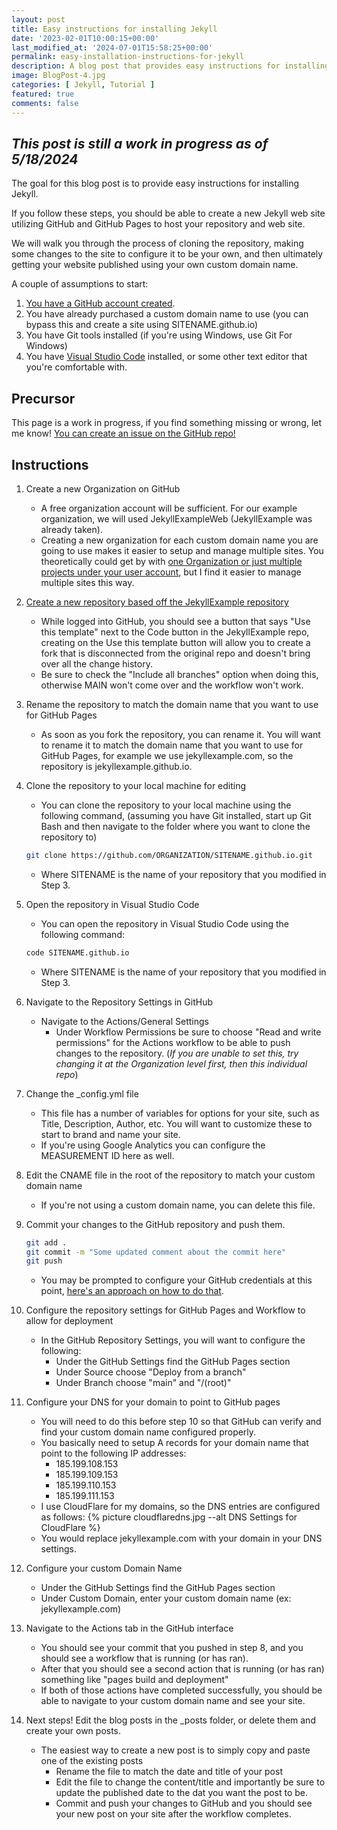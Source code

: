 ```yaml
---
layout: post
title: Easy instructions for installing Jekyll 
date: '2023-02-01T10:00:15+00:00'
last_modified_at: '2024-07-01T15:58:25+00:00'
permalink: easy-installation-instructions-for-jekyll
description: A blog post that provides easy instructions for installing Jekyll.
image: BlogPost-4.jpg
categories: [ Jekyll, Tutorial ]
featured: true
comments: false 
---
```

## *This post is still a work in progress as of 5/18/2024*

The goal for this blog post is to provide easy instructions for installing Jekyll. 

If you follow these steps, you should be able to create a new Jekyll web site utilizing GitHub and GitHub Pages to host your repository and web site.

We will walk you through the process of cloning the repository, making some changes to the site to configure it to be your own, and then ultimately getting your website published using your own custom domain name. 

A couple of assumptions to start:
1. [You have a GitHub account created](https://github.com/signup).
2. You have already purchased a custom domain name to use (you can bypass this and create a site using SITENAME.github.io)
3. You have Git tools installed (if you're using Windows, use Git For Windows)
4. You have [Visual Studio Code](https://code.visualstudio.com/) installed, or some other text editor that you're comfortable with.

## Precursor
This page is a work in progress, if you find something missing or wrong, let me know! [You can create an issue on the GitHub repo!](https://github.com/ChrisHammond/jekyllexample.github.io/issues)

## Instructions

1. Create a new Organization on GitHub  
    - A free organization account will be sufficient. For our example organization, we will used JekyllExampleWeb (JekyllExample was already taken).  
    - Creating a new organization for each custom domain name you are going to use makes it easier to setup and manage multiple sites. You theoretically could get by with [one Organization or just multiple projects under your user account](https://docs.github.com/en/pages/getting-started-with-github-pages/about-github-pages#types-of-github-pages-sites), but I find it easier to manage multiple sites this way.
2. [Create a new repository based off the JekyllExample repository](https://github.com/ChrisHammond/jekyllexample.github.io/generate)  
    - While logged into GitHub, you should see a button that says "Use this template" next to the Code button in the JekyllExample repo, creating on the Use this template button will allow you to create a fork that is disconnected from the original repo and doesn't bring over all the change history.
    - Be sure to check the "Include all branches" option when doing this, otherwise MAIN won't come over and the workflow won't work.
3. Rename the repository to match the domain name that you want to use for GitHub Pages  
    - As soon as you fork the repository, you can rename it. You will want to rename it to match the domain name that you want to use for GitHub Pages, for example we use jekyllexample.com, so the repository is jekyllexample.github.io. 
4. Clone the repository to your local machine for editing  
    - You can clone the repository to your local machine using the following command, (assuming you have Git installed, start up Git Bash and then navigate to the folder where you want to clone the repository to)
    ```bash
    git clone https://github.com/ORGANIZATION/SITENAME.github.io.git
    ```
    - Where SITENAME is the name of your repository that you modified in Step 3.
5. Open the repository in Visual Studio Code
    - You can open the repository in Visual Studio Code using the following command:
    ```bash
    code SITENAME.github.io
    ```
    - Where SITENAME is the name of your repository that you modified in Step 3. 
6. Navigate to the Repository Settings in GitHub
    - Navigate to the Actions/General Settings
        - Under Workflow Permissions be sure to choose "Read and write permissions" for the Actions workflow to be able to push changes to the repository. (*If you are unable to set this, try changing it at the Organization level first, then this individual repo*)

7. Change the _config.yml file
    - This file has a number of variables for options for your site, such as Title, Description, Author, etc. You will want to customize these to start to brand and name your site.
    - If you're using Google Analytics you can configure the MEASUREMENT ID here as well.
8. Edit the CNAME file in the root of the repository to match your custom domain name
    - If you're not using a custom domain name, you can delete this file.
9. Commit your changes to the GitHub repository and push them.
    ```bash
    git add .
    git commit -m "Some updated comment about the commit here"
    git push
    ```
    - You may be prompted to configure your GitHub credentials at this point, [here's an approach on how to do that](https://stackoverflow.com/questions/46878457/adding-git-credentials-on-windows).
10. Configure the repository settings for GitHub Pages and Workflow to allow for deployment
    - In the GitHub Repository Settings, you will want to configure the following:
        - Under the GitHub Settings find the GitHub Pages section
        - Under Source choose "Deploy from a branch"
        - Under Branch choose "main" and "/(root)"
11. Configure your DNS for your domain to point to GitHub pages
    - You will need to do this before step 10 so that GitHub can verify and find your custom domain name configured properly. 
    - You basically need to setup A records for your domain name that point to the following IP addresses:
        - 185.199.108.153
        - 185.199.109.153
        - 185.199.110.153
        - 185.199.111.153
    - I use CloudFlare for my domains, so the DNS entries are configured as follows:
    {% picture cloudflaredns.jpg --alt DNS Settings for CloudFlare  %}
    - You would replace jekyllexample.com with your domain in your DNS settings. 
12. Configure your custom Domain Name
    - Under the GitHub Settings find the GitHub Pages section
    - Under Custom Domain, enter your custom domain name (ex: jekyllexample.com)
13. Navigate to the Actions tab in the GitHub interface
    - You should see your commit that you pushed in step 8, and you should see a workflow that is running (or has ran).
    - After that you should see a second action that is running (or has ran) something like "pages build and deployment"
    - If both of those actions have completed successfully, you should be able to navigate to your custom domain name and see your site.
14. Next steps! Edit the blog posts in the _posts folder, or delete them and create your own posts.
    - The easiest way to create a new post is to simply copy and paste one of the existing posts
        - Rename the file to match the date and title of your post
        - Edit the file to change the content/title and importantly be sure to update the published date to the dat you want the post to be.
        - Commit and push your changes to GitHub and you should see your new post on your site after the workflow completes.

